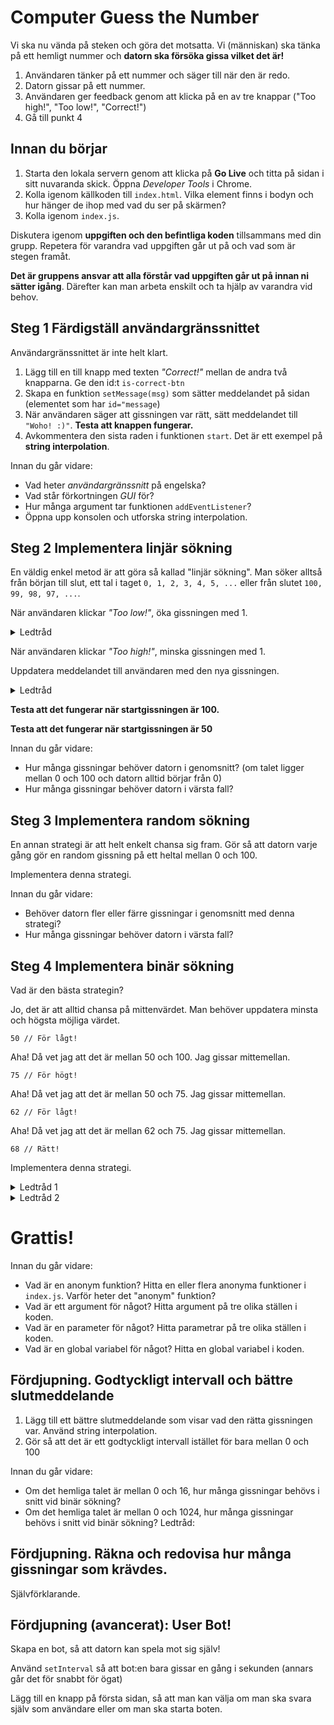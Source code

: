 # Computer Guess the Number

Vi ska nu vända på steken och göra det motsatta. Vi (människan) ska tänka på ett hemligt nummer och **datorn ska försöka gissa vilket det är!**

1. Användaren tänker på ett nummer och säger till när den är redo.
2. Datorn gissar på ett nummer.
3. Användaren ger feedback genom att klicka på en av tre knappar ("Too high!", "Too low!", "Correct!")
4. Gå till punkt 4

<!-- Demo-länk här. -->

## Innan du börjar
1. Starta den lokala servern genom att klicka på **Go Live** och titta på sidan i sitt nuvaranda skick. Öppna *Developer Tools* i Chrome.
2. Kolla igenom källkoden till `index.html`. Vilka element finns i bodyn och hur hänger de ihop med vad du ser på skärmen?
3. Kolla igenom `index.js`.

Diskutera igenom **uppgiften och den befintliga koden** tillsammans med din grupp. Repetera för varandra vad uppgiften går ut på och vad som är stegen framåt.

**Det är gruppens ansvar att alla förstår vad uppgiften går ut på innan ni sätter igång**. Därefter kan man arbeta enskilt och ta hjälp av varandra vid behov.

## Steg 1 Färdigställ användargränssnittet

Användargränssnittet är inte helt klart.
1. Lägg till en till knapp med texten *"Correct!"* mellan de andra två knapparna. Ge den id:t `is-correct-btn`
2. Skapa en funktion `setMessage(msg)` som sätter meddelandet på sidan (elementet som har `id="message`)
3. När användaren säger att gissningen var rätt, sätt meddelandet till `"Woho! :)"`. **Testa att knappen fungerar.**
4. Avkommentera den sista raden i funktionen `start`. Det är ett exempel på **string interpolation**.

Innan du går vidare:
* Vad heter *användargränssnitt* på engelska?
* Vad står förkortningen *GUI* för?
* Hur många argument tar funktionen `addEventListener`?
* Öppna upp konsolen och utforska string interpolation.

## Steg 2 Implementera linjär sökning
En väldig enkel metod är att göra så kallad "linjär sökning". Man söker alltså från början till slut, ett tal i taget `0, 1, 2, 3, 4, 5, ...` eller från slutet `100, 99, 98, 97, ...`.

När användaren klickar *"Too low!"*, öka gissningen med 1.
<details>
<summary>Ledtråd</summary>

````javascript
    guess++ // betyder guess = guess + 1
````
</details>

När användaren klickar *"Too high!"*, minska gissningen med 1.

Uppdatera meddelandet till användaren med den nya gissningen.
<details>
<summary>Ledtråd</summary>

Anropa `setMessage` på samma sätt som det görs i funktionen `start`. Lägg anropet sist i funktionerna som hanterar knapptrycken.
</details>

**Testa att det fungerar när startgissningen är 100.**

**Testa att det fungerar när startgissningen är 50**

Innan du går vidare:
* Hur många gissningar behöver datorn i genomsnitt? (om talet ligger mellan 0 och 100 och datorn alltid börjar från 0)
* Hur många gissningar behöver datorn i värsta fall?

## Steg 3 Implementera random sökning
En annan strategi är att helt enkelt chansa sig fram. Gör så att datorn varje gång gör en random gissning på ett heltal mellan 0 och 100.

Implementera denna strategi.

Innan du går vidare:
* Behöver datorn fler eller färre gissningar i genomsnitt med denna strategi?
* Hur många gissningar behöver datorn i värsta fall?

## Steg 4 Implementera binär sökning
Vad är den bästa strategin?

Jo, det är att alltid chansa på mittenvärdet. Man behöver uppdatera minsta och högsta möjliga värdet.

`50 // För lågt!`

Aha! Då vet jag att det är mellan 50 och 100. Jag gissar mittemellan.

`75 // För högt!`

Aha! Då vet jag att det är mellan 50 och 75. Jag gissar mittemellan.

`62 // För lågt!`

Aha! Då vet jag att det är mellan 62 och 75. Jag gissar mittemellan.

`68 // Rätt!`

Implementera denna strategi.

<details>
<summary>Ledtråd 1</summary>
Du behöver skapa nya globala variabler för att minnas det högsta och minsta möjliga värdet.
````javascript
    let guess = 50
    let minGuess = MIN_NUMBER
    let maxGuess = MAX_NUMBER
````
</details>
<details>
<summary>Ledtråd 2</summary>
Vad är värdet mitt emellan `minGuess` och `maxGuess`?
````javascript
    (minGuess + maxGuess) / 2
````
</details>

# Grattis!
Innan du går vidare:
* Vad är en anonym funktion? Hitta en eller flera anonyma funktioner i `index.js`. Varför heter det "anonym" funktion?
* Vad är ett argument för något? Hitta argument på tre olika ställen i koden.
* Vad är en parameter för något? Hitta parametrar på tre olika ställen i koden.
* Vad är en global variabel för något? Hitta en global variabel i koden.

## Fördjupning. Godtyckligt intervall och bättre slutmeddelande

1. Lägg till ett bättre slutmeddelande som visar vad den rätta gissningen var. Använd string interpolation.
2. Gör så att det är ett godtyckligt intervall istället för bara mellan 0 och 100

Innan du går vidare:
* Om det hemliga talet är mellan 0 och 16, hur många gissningar behövs i snitt vid binär sökning?
* Om det hemliga talet är mellan 0 och 1024, hur många gissningar behövs i snitt vid binär sökning? Ledtråd:

## Fördjupning. Räkna och redovisa hur många gissningar som krävdes.
Självförklarande.

## Fördjupning (avancerat): User Bot!
Skapa en bot, så att datorn kan spela mot sig själv!

Använd `setInterval` så att bot:en bara gissar en gång i sekunden (annars går det för snabbt för ögat)

Lägg till en knapp på första sidan, så att man kan välja om man ska svara själv som användare eller om man ska starta boten.

<!-- Demo-länk här. -->
